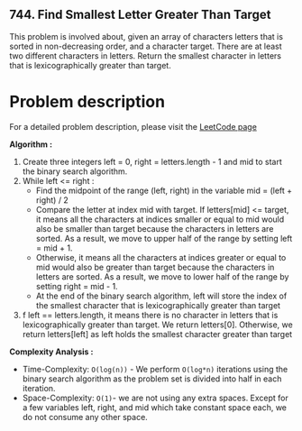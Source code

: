 ## 744. Find Smallest Letter Greater Than Target

This problem is involved about, given an array of characters letters that is sorted in non-decreasing order, and a character target. There are at least two different characters in letters. Return the smallest character in letters that is lexicographically greater than target.

# Problem description

For a detailed problem description, please visit the [LeetCode page](https://leetcode.com/problems/find-smallest-letter-greater-than-target/)

**Algorithm :**<br/>

1.  Create three integers left = 0, right = letters.length - 1 and mid to start the binary search algorithm.
2.  While left <= right :
    -   Find the midpoint of the range (left, right) in the variable mid = (left + right) / 2
    -   Compare the letter at index mid with target. If letters[mid] <= target, it means all the characters at indices smaller or equal to mid would also be smaller than target because the characters in letters are sorted. As a result, we move to upper half of the range by setting left = mid + 1.
    -   Otherwise, it means all the characters at indices greater or equal to mid would also be greater than target because the characters in letters are sorted. As a result, we move to lower half of the range by setting right = mid - 1.
    -   At the end of the binary search algorithm, left will store the index of the smallest character that is lexicographically greater than target
3.  f left == letters.length, it means there is no character in letters that is lexicographically greater than target. We return letters[0]. Otherwise, we return letters[left] as left holds the smallest character greater than target

**Complexity Analysis :**<br/>

-   Time-Complexity: `O(log(n))` - We perform `O(log*n)` iterations using the binary search algorithm as the problem set is divided into half in each iteration.
-   Space-Complexity: `O(1)`- we are not using any extra spaces. Except for a few variables left, right, and mid which take constant space each, we do not consume any other space.
